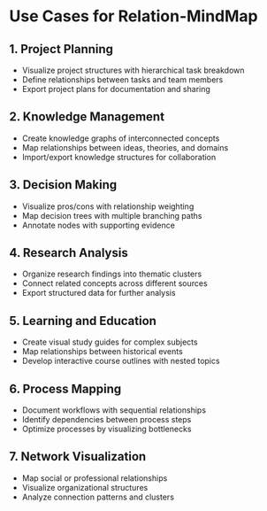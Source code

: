 # Use Cases for Relation-MindMap

## 1. Project Planning
- Visualize project structures with hierarchical task breakdown
- Define relationships between tasks and team members
- Export project plans for documentation and sharing

## 2. Knowledge Management
- Create knowledge graphs of interconnected concepts
- Map relationships between ideas, theories, and domains
- Import/export knowledge structures for collaboration

## 3. Decision Making
- Visualize pros/cons with relationship weighting
- Map decision trees with multiple branching paths
- Annotate nodes with supporting evidence

## 4. Research Analysis
- Organize research findings into thematic clusters
- Connect related concepts across different sources
- Export structured data for further analysis

## 5. Learning and Education
- Create visual study guides for complex subjects
- Map relationships between historical events
- Develop interactive course outlines with nested topics

## 6. Process Mapping
- Document workflows with sequential relationships
- Identify dependencies between process steps
- Optimize processes by visualizing bottlenecks

## 7. Network Visualization
- Map social or professional relationships
- Visualize organizational structures
- Analyze connection patterns and clusters
